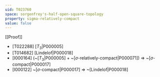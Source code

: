 ```yaml
---
uid: T023760
space: sorgenfrey's-half-open-square-topology
property: sigma-relatively-compact
value: false
---
```

[[Proof]]

* [T022288] [$T_3$|P000005]
* [T014682] [Lindelof|P000018]
* [I000164] (~[$T_3$|P000005] + ~[$\sigma$-relatively-compact|P000071]) => ~[$\sigma$-compact|P000017]
* [I000122] ~[$\sigma$-compact|P000017] => ~[Lindelof|P000018]

